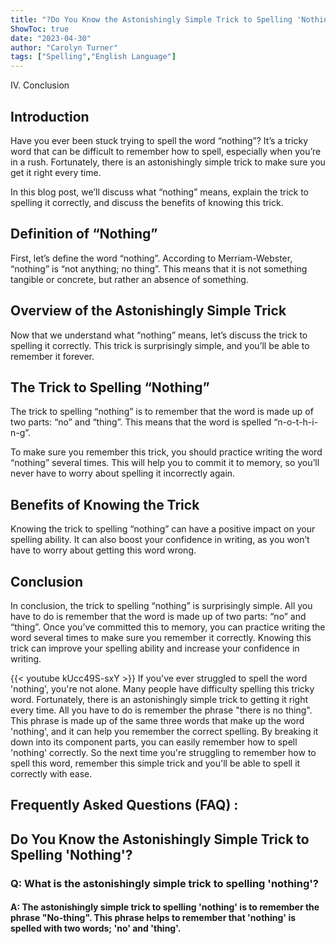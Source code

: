 ```yaml
---
title: "?Do You Know the Astonishingly Simple Trick to Spelling 'Nothing'?"
ShowToc: true 
date: "2023-04-30"
author: "Carolyn Turner" 
tags: ["Spelling","English Language"]
---
```

IV. Conclusion

## Introduction

Have you ever been stuck trying to spell the word “nothing”? It’s a tricky word that can be difficult to remember how to spell, especially when you’re in a rush. Fortunately, there is an astonishingly simple trick to make sure you get it right every time. 

In this blog post, we’ll discuss what “nothing” means, explain the trick to spelling it correctly, and discuss the benefits of knowing this trick. 

## Definition of “Nothing”

First, let’s define the word “nothing”. According to Merriam-Webster, “nothing” is “not anything; no thing”. This means that it is not something tangible or concrete, but rather an absence of something. 

## Overview of the Astonishingly Simple Trick

Now that we understand what “nothing” means, let’s discuss the trick to spelling it correctly. This trick is surprisingly simple, and you’ll be able to remember it forever. 

## The Trick to Spelling “Nothing”

The trick to spelling “nothing” is to remember that the word is made up of two parts: “no” and “thing”. This means that the word is spelled “n-o-t-h-i-n-g”. 

To make sure you remember this trick, you should practice writing the word “nothing” several times. This will help you to commit it to memory, so you’ll never have to worry about spelling it incorrectly again. 

## Benefits of Knowing the Trick

Knowing the trick to spelling “nothing” can have a positive impact on your spelling ability. It can also boost your confidence in writing, as you won’t have to worry about getting this word wrong. 

## Conclusion

In conclusion, the trick to spelling “nothing” is surprisingly simple. All you have to do is remember that the word is made up of two parts: “no” and “thing”. Once you’ve committed this to memory, you can practice writing the word several times to make sure you remember it correctly. Knowing this trick can improve your spelling ability and increase your confidence in writing.

{{< youtube kUcc49S-sxY >}} 
If you've ever struggled to spell the word 'nothing', you're not alone. Many people have difficulty spelling this tricky word. Fortunately, there is an astonishingly simple trick to getting it right every time. All you have to do is remember the phrase "there is no thing". This phrase is made up of the same three words that make up the word 'nothing', and it can help you remember the correct spelling. By breaking it down into its component parts, you can easily remember how to spell 'nothing' correctly. So the next time you're struggling to remember how to spell this word, remember this simple trick and you'll be able to spell it correctly with ease.

## Frequently Asked Questions (FAQ) :
<h2>Do You Know the Astonishingly Simple Trick to Spelling 'Nothing'?</h2>

<h3>Q: What is the astonishingly simple trick to spelling 'nothing'?</h3>

<h4>A: The astonishingly simple trick to spelling 'nothing' is to remember the phrase "No-thing". This phrase helps to remember that 'nothing' is spelled with two words; 'no' and 'thing'.</h4>





